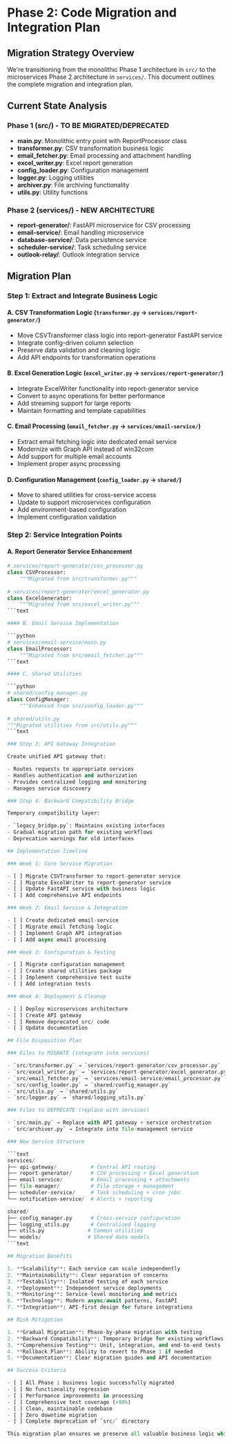 # Phase 2: Code Migration and Integration Plan

## Migration Strategy Overview

We're transitioning from the monolithic Phase 1 architecture in `src/` to the microservices Phase 2 architecture in `services/`. This document outlines the complete migration and integration plan.

## Current State Analysis

### Phase 1 (src/) - TO BE MIGRATED/DEPRECATED

- **main.py**: Monolithic entry point with ReportProcessor class
- **transformer.py**: CSV transformation business logic
- **email_fetcher.py**: Email processing and attachment handling
- **excel_writer.py**: Excel report generation
- **config_loader.py**: Configuration management
- **logger.py**: Logging utilities
- **archiver.py**: File archiving functionality
- **utils.py**: Utility functions

### Phase 2 (services/) - NEW ARCHITECTURE

- **report-generator/**: FastAPI microservice for CSV processing
- **email-service/**: Email handling microservice
- **database-service/**: Data persistence service
- **scheduler-service/**: Task scheduling service
- **outlook-relay/**: Outlook integration service

## Migration Plan

### Step 1: Extract and Integrate Business Logic

#### A. CSV Transformation Logic (`transformer.py` → `services/report-generator/`)

- Move CSVTransformer class logic into report-generator FastAPI service
- Integrate config-driven column selection
- Preserve data validation and cleaning logic
- Add API endpoints for transformation operations

#### B. Excel Generation Logic (`excel_writer.py` → `services/report-generator/`)

- Integrate ExcelWriter functionality into report-generator service
- Convert to async operations for better performance
- Add streaming support for large reports
- Maintain formatting and template capabilities

#### C. Email Processing (`email_fetcher.py` → `services/email-service/`)

- Extract email fetching logic into dedicated email service
- Modernize with Graph API instead of win32com
- Add support for multiple email accounts
- Implement proper async processing

#### D. Configuration Management (`config_loader.py` → `shared/`)

- Move to shared utilities for cross-service access
- Update to support microservices configuration
- Add environment-based configuration
- Implement configuration validation

### Step 2: Service Integration Points

#### A. Report Generator Service Enhancement

```python
# services/report-generator/csv_processor.py
class CSVProcessor:
    """Migrated from src/transformer.py"""
    
# services/report-generator/excel_generator.py  
class ExcelGenerator:
    """Migrated from src/excel_writer.py"""
```text

#### B. Email Service Implementation

```python
# services/email-service/main.py
class EmailProcessor:
    """Migrated from src/email_fetcher.py"""
```text

#### C. Shared Utilities

```python
# shared/config_manager.py
class ConfigManager:
    """Enhanced from src/config_loader.py"""
    
# shared/utils.py
"""Migrated utilities from src/utils.py"""
```text

### Step 3: API Gateway Integration

Create unified API gateway that:

- Routes requests to appropriate services
- Handles authentication and authorization
- Provides centralized logging and monitoring
- Manages service discovery

### Step 4: Backward Compatibility Bridge

Temporary compatibility layer:

- `legacy_bridge.py`: Maintains existing interfaces
- Gradual migration path for existing workflows
- Deprecation warnings for old interfaces

## Implementation Timeline

### Week 1: Core Service Migration

- [ ] Migrate CSVTransformer to report-generator service
- [ ] Migrate ExcelWriter to report-generator service  
- [ ] Update FastAPI service with business logic
- [ ] Add comprehensive API endpoints

### Week 2: Email Service & Integration

- [ ] Create dedicated email-service
- [ ] Migrate email fetching logic
- [ ] Implement Graph API integration
- [ ] Add async email processing

### Week 3: Configuration & Testing

- [ ] Migrate configuration management
- [ ] Create shared utilities package
- [ ] Implement comprehensive test suite
- [ ] Add integration tests

### Week 4: Deployment & Cleanup

- [ ] Deploy microservices architecture
- [ ] Create API gateway
- [ ] Remove deprecated src/ code
- [ ] Update documentation

## File Disposition Plan

### Files to MIGRATE (integrate into services)

- `src/transformer.py` → `services/report-generator/csv_processor.py`
- `src/excel_writer.py` → `services/report-generator/excel_generator.py`
- `src/email_fetcher.py` → `services/email-service/email_processor.py`
- `src/config_loader.py` → `shared/config_manager.py`
- `src/utils.py` → `shared/utils.py`
- `src/logger.py` → `shared/logging_utils.py`

### Files to DEPRECATE (replace with services)

- `src/main.py` → Replace with API gateway + service orchestration
- `src/archiver.py` → Integrate into file-management service

### New Service Structure

```text
services/
├── api-gateway/           # Central API routing
├── report-generator/      # CSV processing + Excel generation
├── email-service/         # Email processing + attachments
├── file-manager/          # File storage + management
├── scheduler-service/     # Task scheduling + cron jobs
└── notification-service/  # Alerts + reporting

shared/
├── config_manager.py      # Cross-service configuration
├── logging_utils.py       # Centralized logging
├── utils.py              # Common utilities
└── models/               # Shared data models
```text

## Migration Benefits

1. **Scalability**: Each service can scale independently
2. **Maintainability**: Clear separation of concerns
3. **Testability**: Isolated testing of each service
4. **Deployment**: Independent service deployments
5. **Monitoring**: Service-level monitoring and metrics
6. **Technology**: Modern async/await patterns, FastAPI
7. **Integration**: API-first design for future integrations

## Risk Mitigation

1. **Gradual Migration**: Phase-by-phase migration with testing
2. **Backward Compatibility**: Temporary bridge for existing workflows
3. **Comprehensive Testing**: Unit, integration, and end-to-end tests
4. **Rollback Plan**: Ability to revert to Phase 1 if needed
5. **Documentation**: Clear migration guides and API documentation

## Success Criteria

- [ ] All Phase 1 business logic successfully migrated
- [ ] No functionality regression
- [ ] Performance improvements in processing
- [ ] Comprehensive test coverage (>90%)
- [ ] Clean, maintainable codebase
- [ ] Zero downtime migration
- [ ] Complete deprecation of `src/` directory

This migration plan ensures we preserve all valuable business logic while modernizing the architecture for future scalability and maintainability.
